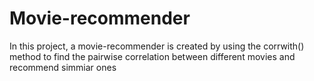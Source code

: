 # Movie-recommender
In this project, a movie-recommender is created by using the corrwith() method to find the pairwise correlation between different movies and recommend simmiar ones
